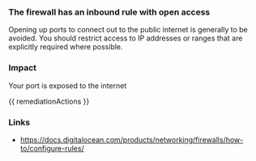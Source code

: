 
### The firewall has an inbound rule with open access

Opening up ports to connect out to the public internet is generally to be avoided. You should restrict access to IP addresses or ranges that are explicitly required where possible.

### Impact
Your port is exposed to the internet

<!-- DO NOT CHANGE -->
{{ remediationActions }}

### Links
- https://docs.digitalocean.com/products/networking/firewalls/how-to/configure-rules/
        